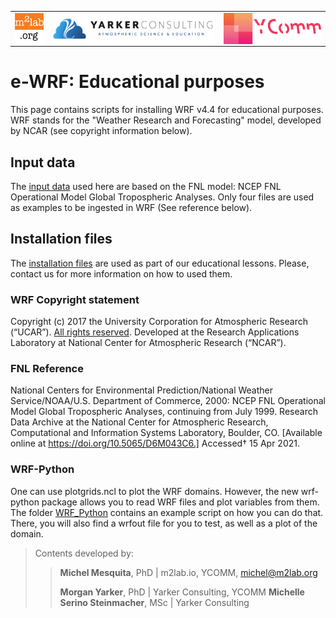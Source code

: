 <table>
   <tr>
      <td> <img src="https://github.com/M2LabOrg/MISC/blob/8d099e146d84b9d011358030888c5b069b1e8c54/Logo_M2Lab.png" align="center" height="50"></td>
      <td><img src="https://github.com/M2LabOrg/MISC/blob/8d099e146d84b9d011358030888c5b069b1e8c54/Yarker-Consulting-Logo-Darker-700x125.png" align="center" height="50"></td>
      <td><img src="https://github.com/M2LabOrg/MISC/blob/8d099e146d84b9d011358030888c5b069b1e8c54/YCOMM_logo-300x89.png" align="center" height="50">
  </td>
  </tr>
</table>


# e-WRF: Educational purposes

This page contains scripts for installing WRF v4.4 for educational purposes. WRF stands for the "Weather Research and Forecasting" model, developed by NCAR (see copyright information below).

## Input data
The [input data](indata/) used here are based on the FNL model: NCEP FNL Operational Model Global Tropospheric Analyses. Only four files are used as examples to be ingested in WRF (See reference below).

## Installation files
The [installation files](installfiles/) are used as part of our educational lessons. Please, contact us for more information on how to used them.

### WRF Copyright statement
Copyright (c) 2017 the University Corporation for Atmospheric Research (“UCAR”). [All rights reserved](https://github.com/NCAR/container-wrf/raw/dd94dd90d01459e483bf032103e7a56761bae025/UCAR-BSD-3-Clause-License.pdf).
Developed at the Research Applications Laboratory at National Center for Atmospheric Research (“NCAR”).

### FNL Reference
National Centers for Environmental Prediction/National Weather Service/NOAA/U.S. Department of Commerce, 2000: NCEP FNL Operational Model Global Tropospheric Analyses, continuing from July 1999. Research Data Archive at the National Center for Atmospheric Research, Computational and Information Systems Laboratory, Boulder, CO. [Available online at https://doi.org/10.5065/D6M043C6.] Accessed† 15 Apr 2021.

### WRF-Python
One can use plotgrids.ncl to plot the WRF domains. However, the new wrf-python package allows you to read WRF files and plot variables from them. The folder [WRF_Python](WRF_Python/) contains an example script on how you can do that. There, you will also find a wrfout file for you to test, as well as a plot of the domain.

> Contents developed by: 
>   > **Michel Mesquita**, PhD | m2lab.io, YCOMM, michel@m2lab.org
>   > 
>   > **Morgan Yarker**, PhD | Yarker Consulting, YCOMM
>   > **Michelle Serino Steinmacher**, MSc | Yarker Consulting
